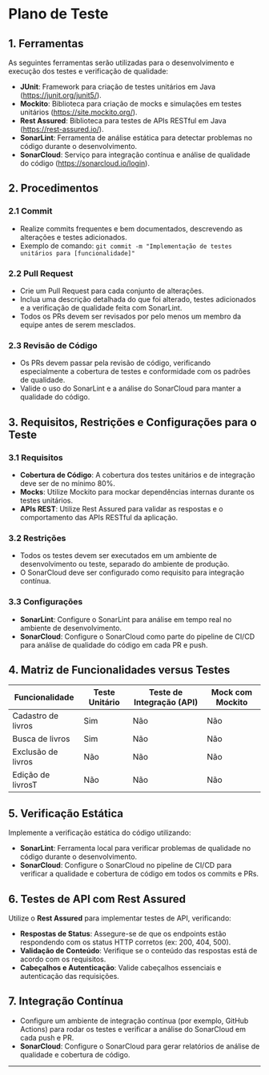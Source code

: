 # Plano de Teste

## 1. Ferramentas
As seguintes ferramentas serão utilizadas para o desenvolvimento e execução dos testes e verificação de qualidade:

- **JUnit**: Framework para criação de testes unitários em Java (https://junit.org/junit5/).
- **Mockito**: Biblioteca para criação de mocks e simulações em testes unitários (https://site.mockito.org/).
- **Rest Assured**: Biblioteca para testes de APIs RESTful em Java (https://rest-assured.io/).
- **SonarLint**: Ferramenta de análise estática para detectar problemas no código durante o desenvolvimento.
- **SonarCloud**: Serviço para integração contínua e análise de qualidade do código (https://sonarcloud.io/login).

## 2. Procedimentos

### 2.1 Commit
- Realize commits frequentes e bem documentados, descrevendo as alterações e testes adicionados.
- Exemplo de comando: `git commit -m "Implementação de testes unitários para [funcionalidade]"`

### 2.2 Pull Request
- Crie um Pull Request para cada conjunto de alterações.
- Inclua uma descrição detalhada do que foi alterado, testes adicionados e a verificação de qualidade feita com SonarLint.
- Todos os PRs devem ser revisados por pelo menos um membro da equipe antes de serem mesclados.

### 2.3 Revisão de Código
- Os PRs devem passar pela revisão de código, verificando especialmente a cobertura de testes e conformidade com os padrões de qualidade.
- Valide o uso do SonarLint e a análise do SonarCloud para manter a qualidade do código.

## 3. Requisitos, Restrições e Configurações para o Teste

### 3.1 Requisitos
- **Cobertura de Código**: A cobertura dos testes unitários e de integração deve ser de no mínimo 80%.
- **Mocks**: Utilize Mockito para mockar dependências internas durante os testes unitários.
- **APIs REST**: Utilize Rest Assured para validar as respostas e o comportamento das APIs RESTful da aplicação.

### 3.2 Restrições
- Todos os testes devem ser executados em um ambiente de desenvolvimento ou teste, separado do ambiente de produção.
- O SonarCloud deve ser configurado como requisito para integração contínua.

### 3.3 Configurações
- **SonarLint**: Configure o SonarLint para análise em tempo real no ambiente de desenvolvimento.
- **SonarCloud**: Configure o SonarCloud como parte do pipeline de CI/CD para análise de qualidade do código em cada PR e push.

## 4. Matriz de Funcionalidades versus Testes

| Funcionalidade            | Teste Unitário | Teste de Integração (API) | Mock com Mockito | 
|---------------------------|----------------|---------------------------|------------------|
| Cadastro de livros        |      Sim       |            Não            |       Não        | 
| Busca de livros           |      Sim       |            Não            |       Não        | 
| Exclusão de livros        |      Não       |            Não            |       Não        | 
| Edição de livrosT         |      Não       |            Não            |       Não        | 

## 5. Verificação Estática
Implemente a verificação estática do código utilizando:

- **SonarLint**: Ferramenta local para verificar problemas de qualidade no código durante o desenvolvimento.
- **SonarCloud**: Configure o SonarCloud no pipeline de CI/CD para verificar a qualidade e cobertura de código em todos os commits e PRs.

## 6. Testes de API com Rest Assured
Utilize o **Rest Assured** para implementar testes de API, verificando:

- **Respostas de Status**: Assegure-se de que os endpoints estão respondendo com os status HTTP corretos (ex: 200, 404, 500).
- **Validação de Conteúdo**: Verifique se o conteúdo das respostas está de acordo com os requisitos.
- **Cabeçalhos e Autenticação**: Valide cabeçalhos essenciais e autenticação das requisições.

## 7. Integração Contínua
- Configure um ambiente de integração contínua (por exemplo, GitHub Actions) para rodar os testes e verificar a análise do SonarCloud em cada push e PR.
- **SonarCloud**: Configure o SonarCloud para gerar relatórios de análise de qualidade e cobertura de código.

---

